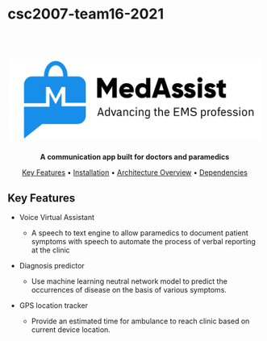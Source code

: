 # csc2007-team16-2021
<h1 align="center">
  <br>
  <img src="https://github.com/crystaltys/CSC2005Lab2/blob/master/logo(test).png" alt="MedAssist" width="500">
  <br>
</h1>

<p align="center"><b>A communication app built for doctors and paramedics </b></p>
<p align="center">
  <a href="#Key Features">Key Features</a> •
  <a href="#Installation">Installation</a> •
  <a href="#Architecture Overview">Architecture Overview</a> •
  <a href="#Dependencies">Dependencies</a> 
</p>


## Key Features
* Voice Virtual Assistant 
  - A speech to text engine to allow paramedics to document patient symptoms with
speech to automate the process of verbal reporting at the clinic

* Diagnosis predictor 
  - Use machine learning neutral network model to predict the occurrences of disease on the basis of various symptoms.

* GPS location tracker  
  - Provide an estimated time for ambulance to reach clinic based on current device location.
